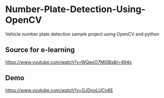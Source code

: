 # Number-Plate-Detection-Using-OpenCV
Vehicle number plate detection sample project using OpenCV and python

## Source for e-learning
https://www.youtube.com/watch?v=WQeoO7MI0Bs&t=494s

## Demo

https://www.youtube.com/watch?v=GJDnoLUCn6E
